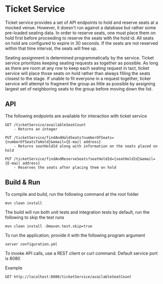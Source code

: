 Ticket Service
==============

Ticket service provides a set of API endpoints to hold and reserve seats at a mocked venue. However, it doesn't
run against a database but rather some pre-loaded seating data. In order to reserve seats, one must place them on
hold first before proceeding to reserve the seats with the hold id. All seats on hold are configured to expire in
30 seconds. If the seats are not reserved within that time interval, the seats will free up.

Seating assignment is determined programmatically by the service. Ticket service prioritizes keeping seating requests
as together as possible. As long as there are room at any row to keep each seating request in tact, ticket service
will place those seats on hold rather than always filling the seats closest to the stage. If unable to fit everyone
in a request together, ticker service will attempt to fragment the group as little as possible by assigning largest
set of neighboring seats to the group before moving down the list.

API
---
The following endpoints are available for interaction with ticket service

    GET /ticketService/availableSeatCount
        - Returns an integer

    PUT /ticketService/findAndHoldSeats?numberOfSeats={numberOfSeatsToHold}&email={E-mail address}
        - Returns seatHoldId along with information on the seats placed on hold

    PUT /ticketService/findAndReserveSeats?seatHoldId={seatHoldId}&email={E-mail address}
        - Reserves the seats after placing them on hold

Build & Run
---
To compile and build, run the following command at the root folder

    mvn clean install

The build will run both unit tests and integration tests by default, run the following to skip the test runs

    mvn clean install -Dmaven.test.skip=true

To run the application, provide it with the following program argument

    server configuration.yml

To invoke API calls, use a REST client or curl command. Default service port is 8080

Example

    GET http://localhost:8080/ticketService/availableSeatCount


